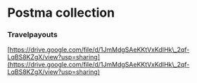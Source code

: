 # Postma collection

### Travelpayouts

[https://drive.google.com/file/d/1JmMdgSAeKKtVxKdIHk\_2qf-LqBS8KZgX/view?usp=sharing](https://drive.google.com/file/d/1JmMdgSAeKKtVxKdIHk\_2qf-LqBS8KZgX/view?usp=sharing)
